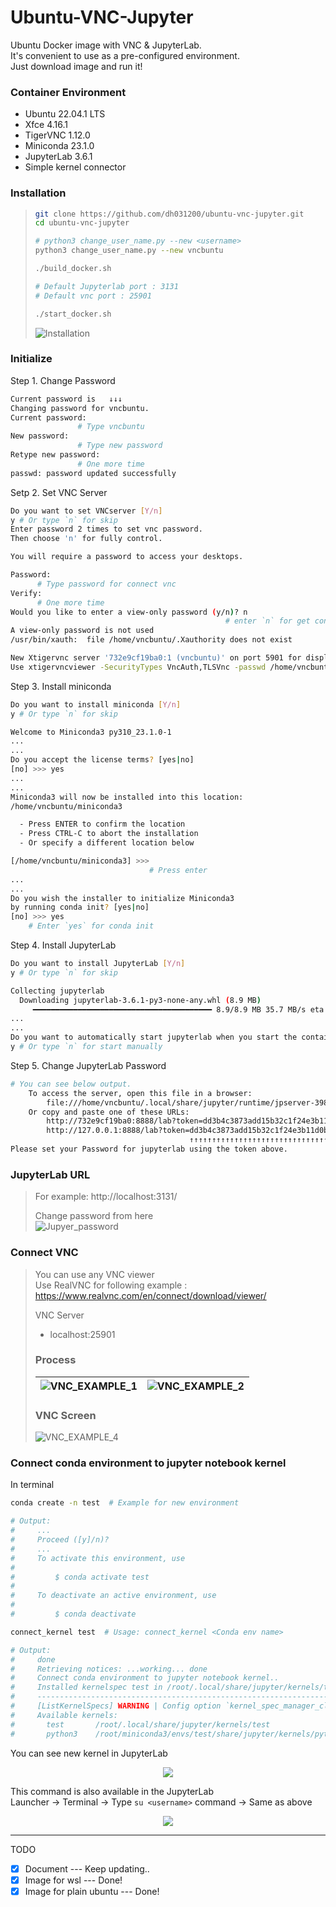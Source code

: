 # Ubuntu-VNC-Jupyter  
Ubuntu Docker image with VNC & JupyterLab.   
It's convenient to use as a pre-configured environment.   
Just download image and run it!

### Container Environment   
+ Ubuntu 22.04.1 LTS
+ Xfce 4.16.1
+ TigerVNC 1.12.0
+ Miniconda 23.1.0
+ JupyterLab 3.6.1
+ Simple kernel connector


### Installation
> ```bash
> git clone https://github.com/dh031200/ubuntu-vnc-jupyter.git
> cd ubuntu-vnc-jupyter
> 
> # python3 change_user_name.py --new <username>
> python3 change_user_name.py --new vncbuntu
> 
> ./build_docker.sh
> 
> # Default Jupyterlab port : 3131
> # Default vnc port : 25901
> 
> ./start_docker.sh
> ```
> ![Installation](/assets/installation.png)


### Initialize
Step 1. Change Password
```bash
Current password is   ↓↓↓
Changing password for vncbuntu.
Current password: 
               # Type vncbuntu
New password:
               # Type new password
Retype new password:
               # One more time
passwd: password updated successfully
```
Setp 2. Set VNC Server
```bash
Do you want to set VNCserver [Y/n]
y # Or type `n` for skip
Enter password 2 times to set vnc password.
Then choose 'n' for fully control.

You will require a password to access your desktops.

Password:
      # Type password for connect vnc
Verify:
      # One more time
Would you like to enter a view-only password (y/n)? n
                                                # enter `n` for get control
A view-only password is not used
/usr/bin/xauth:  file /home/vncbuntu/.Xauthority does not exist

New Xtigervnc server '732e9cf19ba0:1 (vncbuntu)' on port 5901 for display :1.
Use xtigervncviewer -SecurityTypes VncAuth,TLSVnc -passwd /home/vncbuntu/.vnc/passwd 732e9cf19ba0:1 to connect to the VNC server.
```
Step 3. Install miniconda
```bash
Do you want to install miniconda [Y/n]
y # Or type `n` for skip

Welcome to Miniconda3 py310_23.1.0-1
...
...
Do you accept the license terms? [yes|no]
[no] >>> yes
...
...
Miniconda3 will now be installed into this location:
/home/vncbuntu/miniconda3

  - Press ENTER to confirm the location
  - Press CTRL-C to abort the installation
  - Or specify a different location below

[/home/vncbuntu/miniconda3] >>>
                               # Press enter
...
...
Do you wish the installer to initialize Miniconda3
by running conda init? [yes|no]
[no] >>> yes
    # Enter `yes` for conda init
```
Step 4. Install JupyterLab
```bash
Do you want to install JupyterLab [Y/n]
y # Or type `n` for skip

Collecting jupyterlab
  Downloading jupyterlab-3.6.1-py3-none-any.whl (8.9 MB)
     ━━━━━━━━━━━━━━━━━━━━━━━━━━━━━━━━━━━━━━━━ 8.9/8.9 MB 35.7 MB/s eta 0:00:00
...
...
Do you want to automatically start jupyterlab when you start the container? [Y/n]
y # Or type `n` for start manually
```
Step 5. Change JupyterLab Password
```bash
# You can see below output.
    To access the server, open this file in a browser:
        file:///home/vncbuntu/.local/share/jupyter/runtime/jpserver-398-open.html
    Or copy and paste one of these URLs:
        http://732e9cf19ba0:8888/lab?token=dd3b4c3873add15b32c1f24e3b11d0b6a983fd263c1fd692
        http://127.0.0.1:8888/lab?token=dd3b4c3873add15b32c1f24e3b11d0b6a983fd263c1fd692
                                        ↑↑↑↑↑↑↑↑↑↑↑↑↑↑↑↑↑↑↑↑↑↑↑↑↑↑↑↑↑↑↑↑↑↑↑↑↑↑↑↑↑↑↑↑
Please set your Password for jupyterlab using the token above.
```

   
[//]: # (### For Windows wsl2   )

[//]: # (Download docker image: [GoogleDrive]&#40;https://drive.google.com/file/d/133tIwrNBrx5wNwVRdL5n2RJqEXBeC2Vo/view?usp=share_link&#41;   )

[//]: # (```bash)

[//]: # (docker load -i ubuntu-vnc-jupyter-wsl2.tar)

[//]: # (# REPOSITORY                    TAG               IMAGE ID       CREATED             SIZE)

[//]: # (# ubuntu_vnc                    wsl2              472080eae2ad   About an hour ago   2.39GB)

[//]: # ()
[//]: # (# docker run -d -p <VNC_PORT>:5901 -p <JUPYERLAB_PORT>:8888 --name <NAME> --ipc=host --gpus all --privileged -v <DIR>:<DIR> ubuntu_vnc:wsl2 /start.sh && bash)

[//]: # (docker run -d -p 25901:5901 -p 9501:8888 --name dev --ipc=host --gpus all --privileged -v /mnt/d/Dev:/workspace ubuntu_vnc:wsl2 /start.sh && bash)

[//]: # ()
[//]: # (# CONTAINER ID   IMAGE                                 COMMAND                  CREATED             STATUS                    PORTS                                               NAMES)

[//]: # (# 74945c7f67dd   ubuntu_vnc:wsl2                       "/start.sh"              About an hour ago   Up About an hour          0.0.0.0:25901->5901/tcp, 0.0.0.0:9501->8888/tcp     dev)

[//]: # (```)
   
### JupyterLab URL   
> For example: http://localhost:3131/   
> 
> Change password from here   
> ![Jupyer_password](/assets/jupyter_password.png)
   
### Connect VNC
> You can use any VNC viewer   
> Use RealVNC for following example : https://www.realvnc.com/en/connect/download/viewer/   
>
> VNC Server   
> * localhost:25901   
>
>    
> ### Process
> ![VNC_EXAMPLE_1](/assets/vnc-1.png) |![VNC_EXAMPLE_2](/assets/vnc-2.png)
> -- | -- |
>   
> ### VNC Screen
> ![VNC_EXAMPLE_4](/assets/vnc-4.png)

  
### Connect conda environment to jupyter notebook kernel  
  
In terminal  
```sh 
conda create -n test  # Example for new environment

# Output:
#     ...  
#     Proceed ([y]/n)? 
#     ...
#     To activate this environment, use
#
#         $ conda activate test
#
#     To deactivate an active environment, use
#
#         $ conda deactivate

connect_kernel test  # Usage: connect_kernel <Conda env name>

# Output:
#     done
#     Retrieving notices: ...working... done
#     Connect conda environment to jupyter notebook kernel..
#     Installed kernelspec test in /root/.local/share/jupyter/kernels/test
#     ------------------------------------------------------------------------------------
#     [ListKernelSpecs] WARNING | Config option `kernel_spec_manager_class` not recognized by `ListKernelSpecs`.
#     Available kernels:
#       test       /root/.local/share/jupyter/kernels/test
#       python3    /root/miniconda3/envs/test/share/jupyter/kernels/python3

```  

You can see new kernel in JupyterLab   
<p align="center">
 <img src = "/assets/jupyter-3.png">
</p> 


This command is also available in the JupyterLab   
Launcher -> Terminal -> Type `su <username>` command -> Same as above   
<p align="center">
 <img src = "/assets/jupyter-2_short.png">
</p>
   
--------   
TODO     
- [x] Document --- Keep updating..
- [X] Image for wsl  --- Done!
- [X] Image for plain ubuntu  --- Done!
